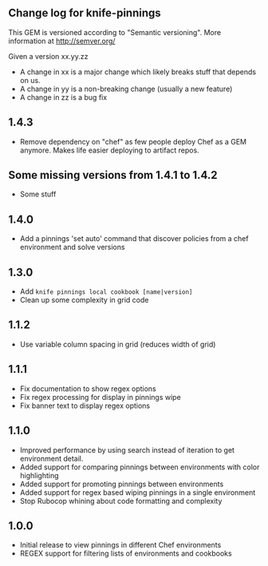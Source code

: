 ## Change log for knife-pinnings

This GEM is versioned according to "Semantic versioning".
More information at <http://semver.org/>

Given a version xx.yy.zz

* A change in xx is a major change which likely breaks stuff that depends on us.
* A change in yy is a non-breaking change (usually a new feature)
* A change in zz is a bug fix

## 1.4.3
* Remove dependency on "chef" as few people deploy Chef as a GEM anymore. Makes life easier deploying to artifact repos.

## Some missing versions from 1.4.1 to 1.4.2
* Some stuff

## 1.4.0
* Add a pinnings 'set auto' command that discover policies from a chef  environment and solve versions

## 1.3.0
* Add `knife pinnings local cookbook [name|version]`
* Clean up some complexity in grid code

## 1.1.2
* Use variable column spacing in grid (reduces width of grid)

## 1.1.1
* Fix documentation to show regex options
* Fix regex processing for display in pinnings wipe
* Fix banner text to display regex options

## 1.1.0
* Improved performance by using search instead of iteration to get environment detail.
* Added support for comparing pinnings between environments with color highlighting
* Added support for promoting pinnings between environments
* Added support for regex based wiping pinnings in a single environment
* Stop Rubocop whining about code formatting and complexity

## 1.0.0
* Initial release to view pinnings in different Chef environments
* REGEX support for filtering lists of environments and cookbooks
